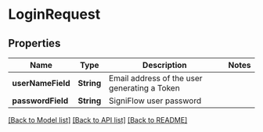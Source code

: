 # LoginRequest

## Properties
Name | Type | Description | Notes
------------ | ------------- | ------------- | -------------
**userNameField** | **String** | Email address of the user generating a Token | 
**passwordField** | **String** | SigniFlow user password | 

[[Back to Model list]](../README.md#documentation-for-models) [[Back to API list]](../README.md#documentation-for-api-endpoints) [[Back to README]](../README.md)


